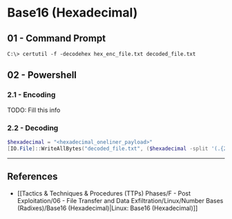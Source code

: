 # Base16 (Hexadecimal)

## 01 - Command Prompt

```
C:\> certutil -f -decodehex hex_enc_file.txt decoded_file.txt
```

## 02 - Powershell

### 2.1 - Encoding

TODO: Fill this info

### 2.2 - Decoding

```powershell
$hexadecimal = "<hexadecimal_oneliner_payload>"
[IO.File]::WriteAllBytes("decoded_file.txt", ($hexadecimal -split '(.{2})' | Where-Object { $_ -ne '' } | ForEach-Object { [Convert]::ToByte($_, 16) }))
```

---
## References

- [[Tactics & Techniques & Procedures (TTPs) Phases/F - Post Exploitation/06 - File Transfer and Data Exfiltration/Linux/Number Bases (Radixes)/Base16 (Hexadecimal)|Linux: Base16 (Hexadecimal)]]